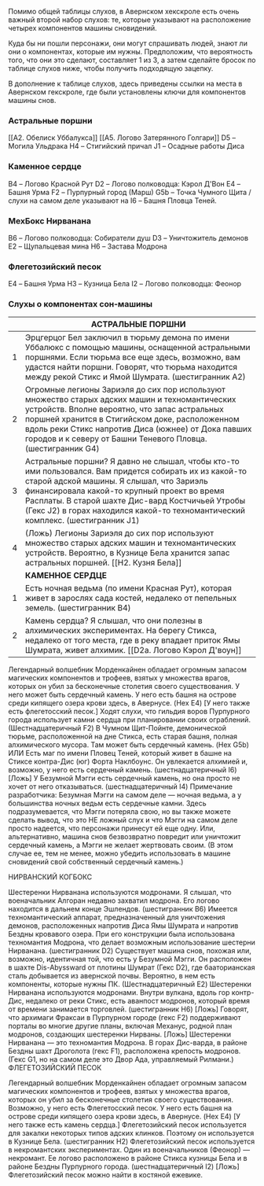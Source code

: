 Помимо общей таблицы слухов, в Авернском хекскроле есть очень важный второй набор слухов: те, которые указывают на расположение четырех компонентов машины сновидений.

Куда бы ни пошли персонажи, они могут спрашивать людей, знают ли они о компонентах, которые им нужны. Предположим, что вероятность того, что они это сделают, составляет 1 из 3, а затем сделайте бросок по таблице слухов ниже, чтобы получить подходящую зацепку.

В дополнение к таблице слухов, здесь приведены ссылки на места в Авернском гекскроле, где были установлены ключи для компонентов машины снов.

### Астральные поршни

[[A2. Обелиск Уббалукса]]
[[A5. Логово Затерянного Голгари]]
D5 – Могила Ульдрака
H4 – Стигийский причал
J1 – Осадные работы Диса

### Каменное сердце

B4 – Логово Красной Рут
D2 – Логово полководца: Кэрол Д'Вон
E4 – Башня Урма
F2 – Пурпурный город (Марш)
G5b – Точка Чумного Щита / слухи на самом деле указывают на I6 – Башня Пловца Теней.

### МехБокс Нирванана

B6 – Логово полководца: Собиратели душ
D3 – Уничтожитель демонов
E2 – Щупальцевая мина
H6 – Застава Модрона

### Флегетозийский песок

E4 – Башня Урма
H3 – Кузница Бела
I2 – Логово полководца: Феонор

### Слухы о компонентах сон-машины

|     | АСТРАЛЬНЫЕ ПОРШНИ                                                                                                                                                                                                                                                                                                                         |
| --- | ----------------------------------------------------------------------------------------------------------------------------------------------------------------------------------------------------------------------------------------------------------------------------------------------------------------------------------------- |
| 1   | Эрцгерцог Бел заключил в тюрьму демона по имени Уббалюкс с помощью машины, оснащенной астральными поршнями. Если тюрьма все еще здесь, возможно, вам удастся найти поршни. Говорят, что тюрьма находится между рекой Стикс и Ямой Шумрата. (шестигранник А2)                                                                              |
| 2   | Огромные легионы Зариэля до сих пор используют множество старых адских машин и техномантических устройств. Вполне вероятно, что запас астральных поршней хранится в Стигийском доке, расположенном вдоль реки Стикс напротив Диса (южнее) от Дока павших городов и к северу от Башни Теневого Пловца. (шестигранник G4)                   |
| 3   | Астральные поршни? Я давно не слышал, чтобы кто-то ими пользовался. Вам придется собирать их из какой-то старой адской машины. Я слышал, что Зариэль финансировала какой-то крупный проект во время Расплаты. В старой шахте Дис-вард Костчичьей Утробы (Гекс J2) в горах находился какой-то техномантический комплекс. (шестигранник J1) |
| 4   | (Ложь) Легионы Зариэля до сих пор используют множество старых адских машин и техномантических устройств. Вероятно, в Кузнице Бела хранится запас астральных поршней. [[H2. Кузня Бела]]                                                                                                                                                   |
|     | **КАМЕННОЕ СЕРДЦЕ**                                                                                                                                                                                                                                                                                                                       |
| 1   | Есть ночная ведьма (по имени Красная Рут), которая живет в зарослях сада костей, недалеко от пепельных земель. (шестигранник B4)                                                                                                                                                                                                          |
| 2   | Камень сердца? Я слышал, что они полезны в алхимических экспериментах. На берегу Стикса, недалеко от того места, где в реку впадает приток Ямы Шумрата, живет алхимик. [[D2a. Логово Кэрол Д'воун]]                                                                                                                                       |
Легендарный волшебник Морденкайнен обладает огромным запасом магических компонентов и трофеев, взятых у множества врагов, которых он убил за бесконечные столетия своего существования. У него может быть сердечный камень. У него есть башня на острове среди кипящего озера крови здесь, в Авернусе. (Hex E4) [У него также есть флегетосский песок.]
Ходят слухи, что гильдия воров Пурпурного города использует камни сердца при планировании своих ограблений. (Шестнадцатеричный F2)
В Чумном Щит-Пойнте, демонической тюрьме, расположенной на дне Стикса, есть старая башня, полная алхимического мусора. Там может быть сердечный камень. (Hex G5b) ИЛИ Есть маг по имени Пловец Теней, который живет в башне на Стиксе контра-Дис (юг) Форта Наклбоунс. Он увлекается алхимией и, возможно, у него есть сердечный камень. (шестнадцатеричный I6)
[Ложь] У Безумной Мэгги есть сердечный камень, но она просто не хочет от него отказываться. (шестнадцатеричный I4)
Примечание разработчика: Безумная Мэгги на самом деле — ночная ведьма, а у большинства ночных ведьм есть сердечные камни. Здесь подразумевается, что Мэгги потеряла свою, но вы также можете сделать вывод, что это НЕ ложный слух и что Мэгги на самом деле просто надеется, что персонажи принесут ей еще одну. Или, альтернативно, машина снов безвозвратно повредит или уничтожит сердечный камень, а Мэгги не желает жертвовать своим. (В этом случае ее, тем не менее, можно убедить использовать в машине сновидений свой собственный сердечный камень.)

НИРВАНСКИЙ КОГБОКС

Шестеренки Нирванана используются модронами. Я слышал, что военачальник Алгоран недавно захватил модрона. Его логово находится в дальнем конце Эшлендов. (шестигранник B6)
Имеется техномантический аппарат, предназначенный для уничтожения демонов, расположенных напротив Диса Ямы Шумрата и напротив Бездны кровавого озера. При его конструкции была использована техномантия Модрона, что делает возможным использование шестерни Нирванана. (шестигранник D2)
Существует машина снов, похожая или, возможно, идентичная той, что есть у Безумной Мэгги. Он расположен в шахте Dis-Abyssward от плотины Шумрат (Гекс D2), где бааторианская сталь добывается из авернской почвы. Вероятно, в нем есть компоненты, которые нужны ПК. (Шестнадцатеричный E2)
Шестеренки Нирванана используются модронами. Внутри вулкана, вдоль гор контр-Дис, недалеко от реки Стикс, есть аванпост модронов, который время от времени занимается торговлей. (шестигранник H6)
[Ложь] Говорят, что архимаги Фраксаи в Пурпурном городе (гекс F2) поддерживают порталы во многие другие планы, включая Механус, родной план модронов, создающих шестеренки Нирваны.
[Ложь] Шестеренки Нирванана — это техномантия Модрона. В горах Дис-варда, в районе Бездны шахт Дроголота (гекс F1), расположена крепость модронов. (Гекс G1, но на самом деле это Двор Ада, управляемый Рилмани.)
ФЛЕГЕТОЗИЙСКИЙ ПЕСОК

Легендарный волшебник Морденкайнен обладает огромным запасом магических компонентов и трофеев, взятых у множества врагов, которых он убил за бесконечные столетия своего существования. Возможно, у него есть Флегетосский песок. У него есть башня на острове среди кипящего озера крови здесь, в Авернусе. (Hex E4) [У него также есть камень сердца.]
Флегетозийский песок используется для закалки некоторых типов адских клинков. Поэтому он используется в Кузнице Бела. (шестигранник H2)
Флегетозийский песок используется в некромантских экспериментах. Один из военачальников (Феонор) — некромант. Ее логово расположено в районе Стикса кузницы Бела и в районе Бездны Пурпурного города. (шестнадцатеричный I2)
[Ложь] Флегетозийский песок можно найти в костяной ежевике.